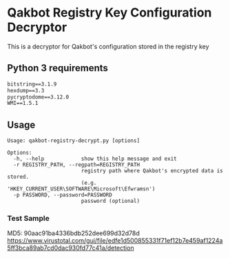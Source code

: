 # Qakbot Registry Key Configuration Decryptor

This is a decryptor for Qakbot's configuration stored in the registry key

## Python 3 requirements

```arc4==0.0.4
bitstring==3.1.9
hexdump==3.3
pycryptodome==3.12.0
WMI==1.5.1
```

## Usage

```
Usage: qakbot-registry-decrypt.py [options]

Options:
  -h, --help            show this help message and exit
  -r REGISTRY_PATH, --regpath=REGISTRY_PATH
                        registry path where Qakbot's encrypted data is stored.
                        (e.g. 'HKEY_CURRENT_USER\SOFTWARE\Microsoft\Efwramsn')
  -p PASSWORD, --password=PASSWORD
                        password (optional)
```

### Test Sample
MD5: 90aac91ba4336bdb252dee699d32d78d
https://www.virustotal.com/gui/file/edfe1d500855331f71ef12b7e459af1224a5ff3bca89ab7cd0dac930fd77c41a/detection 